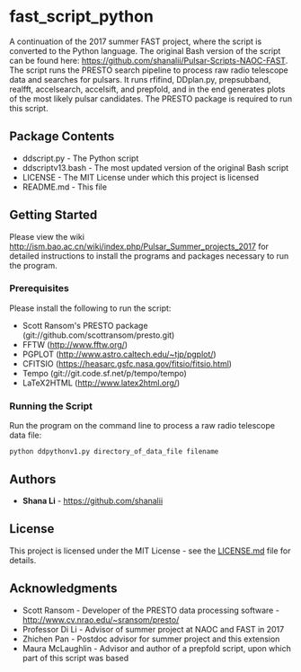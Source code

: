 # fast_script_python
A continuation of the 2017 summer FAST project, where the script is converted to the Python language.
The original Bash version of the script can be found here: https://github.com/shanalii/Pulsar-Scripts-NAOC-FAST.
The script runs the PRESTO search pipeline to process raw radio telescope data and searches for pulsars. It runs rfifind, DDplan.py, prepsubband, realfft, accelsearch, accelsift, and prepfold, and in the end generates plots of the most likely pulsar candidates. The PRESTO package is required to run this script. 

## Package Contents
* ddscript.py - The Python script
* ddscriptv13.bash - The most updated version of the original Bash script
* LICENSE - The MIT License under which this project is licensed
* README.md - This file

## Getting Started

Please view the wiki http://ism.bao.ac.cn/wiki/index.php/Pulsar_Summer_projects_2017 for detailed instructions to install the programs and packages necessary to run the program. 

### Prerequisites

Please install the following to run the script:

* Scott Ransom's PRESTO package (git://github.com/scottransom/presto.git)
* FFTW (http://www.fftw.org/)
* PGPLOT (http://www.astro.caltech.edu/~tjp/pgplot/)
* CFITSIO (https://heasarc.gsfc.nasa.gov/fitsio/fitsio.html)
* Tempo (git://git.code.sf.net/p/tempo/tempo)
* LaTeX2HTML (http://www.latex2html.org/)

### Running the Script

Run the program on the command line to process a raw radio telescope data file:

```
python ddpythonv1.py directory_of_data_file filename
```

## Authors

* **Shana Li** - https://github.com/shanalii

## License

This project is licensed under the MIT License - see the [LICENSE.md](LICENSE.md) file for details.

## Acknowledgments

* Scott Ransom - Developer of the PRESTO data processing software - http://www.cv.nrao.edu/~sransom/presto/
* Professor Di Li - Advisor of summer project at NAOC and FAST in 2017
* Zhichen Pan - Postdoc advisor for summer project and this extension
* Maura McLaughlin - Advisor and author of a prepfold script, upon which part of this script was based
